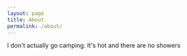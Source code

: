 ```yaml
---
layout: page
title: About
permalink: /about/
---
```


I don't actually go camping. It's hot and there are no showers

